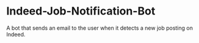 # Indeed-Job-Notification-Bot
A bot that sends an email to the user when it detects a new job posting on Indeed.
